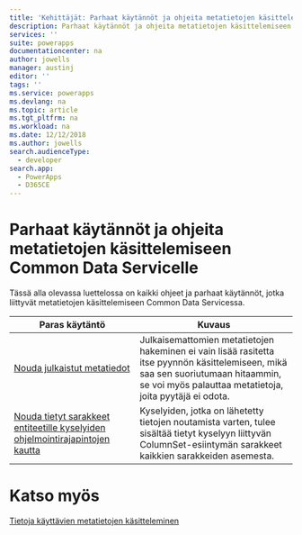 ```yaml
---
title: 'Kehittäjät: Parhaat käytännöt ja ohjeita metatietojen käsittelemiseen Common Data Servicelle | Microsoft Docs'
description: Parhaat käytännöt ja ohjeita metatietojen käsittelemiseen PowerAppsin Common Data Servicen kehittäjille.
services: ''
suite: powerapps
documentationcenter: na
author: jowells
manager: austinj
editor: ''
tags: ''
ms.service: powerapps
ms.devlang: na
ms.topic: article
ms.tgt_pltfrm: na
ms.workload: na
ms.date: 12/12/2018
ms.author: jowells
search.audienceType:
  - developer
search.app:
  - PowerApps
  - D365CE
---
```


# <a name="best-practices-and-guidance-while-working-with-metadata-for-the-common-data-service"></a>Parhaat käytännöt ja ohjeita metatietojen käsittelemiseen Common Data Servicelle

Tässä alla olevassa luettelossa on kaikki ohjeet ja parhaat käytännöt, jotka liittyvät metatietojen käsittelemiseen Common Data Servicessa.


|Paras käytäntö  |Kuvaus  |
|---------|---------|
|[Nouda julkaistut metatiedot](retrieve-published-metadata.md)     |Julkaisemattomien metatietojen hakeminen ei vain lisää rasitetta itse pyynnön käsittelemiseen, mikä saa sen suoriutumaan hitaammin, se voi myös palauttaa metatietoja, joita pyytäjä ei odota.         |
|[Nouda tietyt sarakkeet entiteetille kyselyiden ohjelmointirajapintojen kautta](retrieve-specific-columns-entity-via-query-apis.md)     |Kyselyiden, jotka on lähetetty tietojen noutamista varten, tulee sisältää tietyt kyselyyn liittyvän ColumnSet-esiintymän sarakkeet kaikkien sarakkeiden asemesta.         |

# <a name="see-also"></a>Katso myös
[Tietoja käyttävien metatietojen käsitteleminen](../../metadata-services.md)<br />
